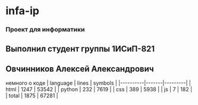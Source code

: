 # infa-ip
### Проект для информатики
## Выполнил студент группы 1ИСиП-821
## Овчинников Алексей Александрович
немного о коде
| language | lines | symbols |
|----------|-------|---------|
| html     | 1247  | 53542   |
| python   | 232   | 7619    |
| css      | 389   | 5938    |
| js       | 7     | 182     |
| total    | 1875  | 67281   |
